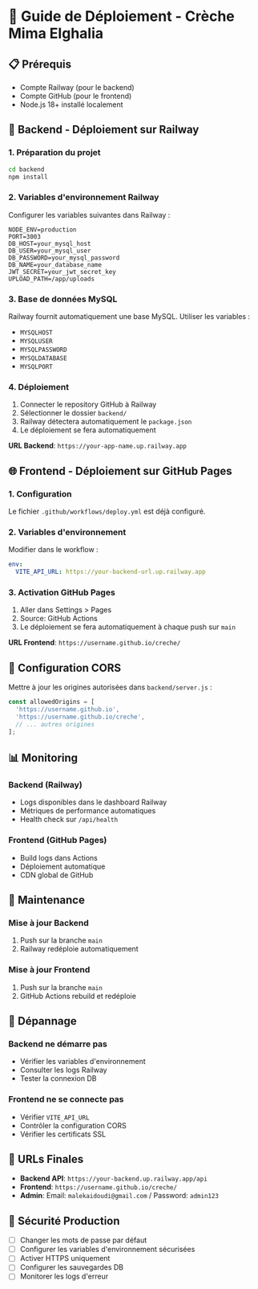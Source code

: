 # 🚀 Guide de Déploiement - Crèche Mima Elghalia

## 📋 Prérequis

- Compte Railway (pour le backend)
- Compte GitHub (pour le frontend)
- Node.js 18+ installé localement

## 🔧 Backend - Déploiement sur Railway

### 1. Préparation du projet

```bash
cd backend
npm install
```

### 2. Variables d'environnement Railway

Configurer les variables suivantes dans Railway :

```env
NODE_ENV=production
PORT=3003
DB_HOST=your_mysql_host
DB_USER=your_mysql_user
DB_PASSWORD=your_mysql_password
DB_NAME=your_database_name
JWT_SECRET=your_jwt_secret_key
UPLOAD_PATH=/app/uploads
```

### 3. Base de données MySQL

Railway fournit automatiquement une base MySQL. Utiliser les variables :
- `MYSQLHOST`
- `MYSQLUSER` 
- `MYSQLPASSWORD`
- `MYSQLDATABASE`
- `MYSQLPORT`

### 4. Déploiement

1. Connecter le repository GitHub à Railway
2. Sélectionner le dossier `backend/`
3. Railway détectera automatiquement le `package.json`
4. Le déploiement se fera automatiquement

**URL Backend**: `https://your-app-name.up.railway.app`

## 🌐 Frontend - Déploiement sur GitHub Pages

### 1. Configuration

Le fichier `.github/workflows/deploy.yml` est déjà configuré.

### 2. Variables d'environnement

Modifier dans le workflow :

```yaml
env:
  VITE_API_URL: https://your-backend-url.up.railway.app
```

### 3. Activation GitHub Pages

1. Aller dans Settings > Pages
2. Source: GitHub Actions
3. Le déploiement se fera automatiquement à chaque push sur `main`

**URL Frontend**: `https://username.github.io/creche/`

## 🔗 Configuration CORS

Mettre à jour les origines autorisées dans `backend/server.js` :

```javascript
const allowedOrigins = [
  'https://username.github.io',
  'https://username.github.io/creche',
  // ... autres origines
];
```

## 📊 Monitoring

### Backend (Railway)
- Logs disponibles dans le dashboard Railway
- Métriques de performance automatiques
- Health check sur `/api/health`

### Frontend (GitHub Pages)
- Build logs dans Actions
- Déploiement automatique
- CDN global de GitHub

## 🔧 Maintenance

### Mise à jour Backend
1. Push sur la branche `main`
2. Railway redéploie automatiquement

### Mise à jour Frontend  
1. Push sur la branche `main`
2. GitHub Actions rebuild et redéploie

## 🚨 Dépannage

### Backend ne démarre pas
- Vérifier les variables d'environnement
- Consulter les logs Railway
- Tester la connexion DB

### Frontend ne se connecte pas
- Vérifier `VITE_API_URL`
- Contrôler la configuration CORS
- Vérifier les certificats SSL

## 📱 URLs Finales

- **Backend API**: `https://your-backend.up.railway.app/api`
- **Frontend**: `https://username.github.io/creche/`
- **Admin**: Email: `malekaidoudi@gmail.com` / Password: `admin123`

## 🔐 Sécurité Production

- [ ] Changer les mots de passe par défaut
- [ ] Configurer les variables d'environnement sécurisées
- [ ] Activer HTTPS uniquement
- [ ] Configurer les sauvegardes DB
- [ ] Monitorer les logs d'erreur
